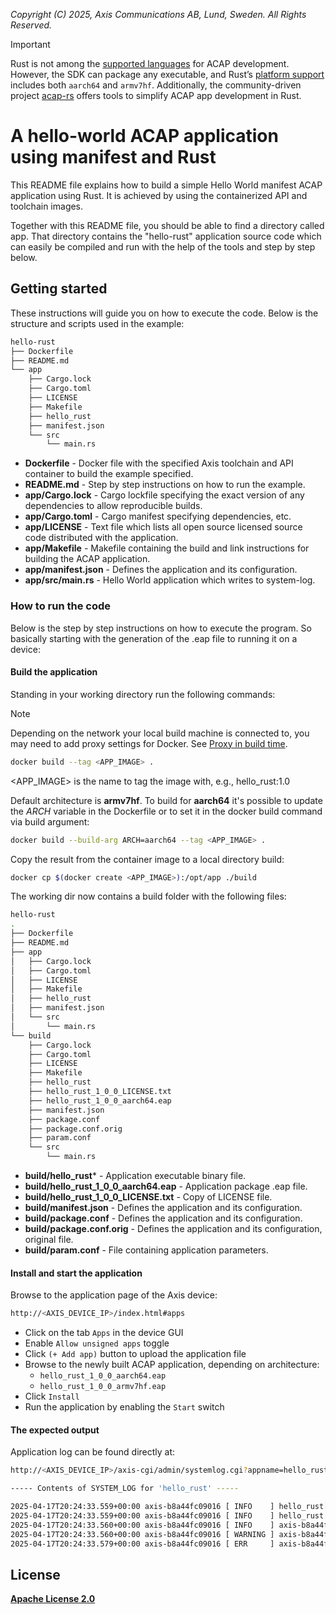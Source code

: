 *Copyright (C) 2025, Axis Communications AB, Lund, Sweden. All Rights Reserved.*

> [!Important]
>
> Rust is not among the [supported languages](https://developer.axis.com/acap/acap-sdk-version-3/develop-applications/supported-languages/) for ACAP development.
> However, the SDK can package any executable, and Rust’s [platform support](https://doc.rust-lang.org/beta/rustc/platform-support.html) includes both `aarch64` and `armv7hf`.
> Additionally, the community-driven project [acap-rs](https://github.com/AxisCommunications/acap-rs) offers tools to simplify ACAP app development in Rust.

# A hello-world ACAP application using manifest and Rust

This README file explains how to build a simple Hello World manifest ACAP application using Rust. It is achieved by using the containerized API and toolchain images.

Together with this README file, you should be able to find a directory called app. That directory contains the "hello-rust" application source code which can easily be compiled and run with the help of the tools and step by step below.

## Getting started

These instructions will guide you on how to execute the code. Below is the structure and scripts used in the example:

```sh
hello-rust
├── Dockerfile
├── README.md
└── app
    ├── Cargo.lock
    ├── Cargo.toml
    ├── LICENSE
    ├── Makefile
    ├── hello_rust
    ├── manifest.json
    └── src
        └── main.rs
```

- **Dockerfile** - Docker file with the specified Axis toolchain and API container to build the example specified.
- **README.md** - Step by step instructions on how to run the example.
- **app/Cargo.lock** - Cargo lockfile specifying the exact version of any dependencies to allow reproducible builds.
- **app/Cargo.toml** - Cargo manifest specifying dependencies, etc.
- **app/LICENSE** - Text file which lists all open source licensed source code distributed with the application.
- **app/Makefile** - Makefile containing the build and link instructions for building the ACAP application.
- **app/manifest.json** - Defines the application and its configuration.
- **app/src/main.rs** - Hello World application which writes to system-log.

### How to run the code

Below is the step by step instructions on how to execute the program. So basically starting with the generation of the .eap file to running it on a device:

#### Build the application

Standing in your working directory run the following commands:

> [!NOTE]
>
> Depending on the network your local build machine is connected to, you may need to add proxy
> settings for Docker. See
> [Proxy in build time](https://developer.axis.com/acap/develop/proxy/#proxy-in-build-time).

```sh
docker build --tag <APP_IMAGE> .
```

<APP_IMAGE> is the name to tag the image with, e.g., hello_rust:1.0

Default architecture is **armv7hf**. To build for **aarch64** it's possible to
update the *ARCH* variable in the Dockerfile or to set it in the docker build
command via build argument:

```sh
docker build --build-arg ARCH=aarch64 --tag <APP_IMAGE> .
```

Copy the result from the container image to a local directory build:

```sh
docker cp $(docker create <APP_IMAGE>):/opt/app ./build
```

The working dir now contains a build folder with the following files:

```sh
hello-rust
.
├── Dockerfile
├── README.md
├── app
│   ├── Cargo.lock
│   ├── Cargo.toml
│   ├── LICENSE
│   ├── Makefile
│   ├── hello_rust
│   ├── manifest.json
│   └── src
│       └── main.rs
└── build
    ├── Cargo.lock
    ├── Cargo.toml
    ├── LICENSE
    ├── Makefile
    ├── hello_rust
    ├── hello_rust_1_0_0_LICENSE.txt
    ├── hello_rust_1_0_0_aarch64.eap
    ├── manifest.json
    ├── package.conf
    ├── package.conf.orig
    ├── param.conf
    └── src
        └── main.rs
```

- **build/hello_rust*** - Application executable binary file.
- **build/hello_rust_1_0_0_aarch64.eap** - Application package .eap file.
- **build/hello_rust_1_0_0_LICENSE.txt** - Copy of LICENSE file.
- **build/manifest.json** - Defines the application and its configuration.
- **build/package.conf** - Defines the application and its configuration.
- **build/package.conf.orig** - Defines the application and its configuration, original file.
- **build/param.conf** - File containing application parameters.

#### Install and start the application

Browse to the application page of the Axis device:

```sh
http://<AXIS_DEVICE_IP>/index.html#apps
```

- Click on the tab `Apps` in the device GUI
- Enable `Allow unsigned apps` toggle
- Click `(+ Add app)` button to upload the application file
- Browse to the newly built ACAP application, depending on architecture:
  - `hello_rust_1_0_0_aarch64.eap`
  - `hello_rust_1_0_0_armv7hf.eap`
- Click `Install`
- Run the application by enabling the `Start` switch

#### The expected output

Application log can be found directly at:

```sh
http://<AXIS_DEVICE_IP>/axis-cgi/admin/systemlog.cgi?appname=hello_rust
```

```sh
----- Contents of SYSTEM_LOG for 'hello_rust' -----

2025-04-17T20:24:33.559+00:00 axis-b8a44fc09016 [ INFO    ] hello_rust[140843]: Hello stderr!
2025-04-17T20:24:33.559+00:00 axis-b8a44fc09016 [ INFO    ] hello_rust[140843]: Hello stdout!
2025-04-17T20:24:33.560+00:00 axis-b8a44fc09016 [ INFO    ] axis-b8a44fc09016 hello_rust[140843]: Hello info!
2025-04-17T20:24:33.560+00:00 axis-b8a44fc09016 [ WARNING ] axis-b8a44fc09016 hello_rust[140843]: Hello warn!
2025-04-17T20:24:33.579+00:00 axis-b8a44fc09016 [ ERR     ] axis-b8a44fc09016 hello_rust[140843]: Hello error!
```

## License

**[Apache License 2.0](../LICENSE)**
